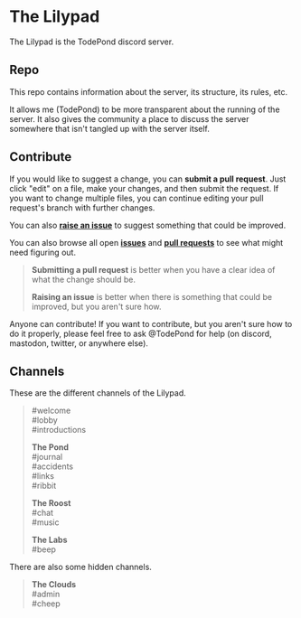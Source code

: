 # The Lilypad

The Lilypad is the TodePond discord server.

## Repo

This repo contains information about the server, its structure, its rules, etc.

It allows me (TodePond) to be more transparent about the running of the server. It also gives the community a place to discuss the server somewhere that isn't tangled up with the server itself.

## Contribute

If you would like to suggest a change, you can **submit a pull request**. Just click "edit" on a file, make your changes, and then submit the request. If you want to change multiple files, you can continue editing your pull request's branch with further changes.

You can also **[raise an issue](https://github.com/TodePond/TheLilypad/issues/new)** to suggest something that could be improved.

You can also browse all open [**issues**](https://github.com/TodePond/TheLilypad/issues) and [**pull requests**](https://github.com/TodePond/TheLilypad/pulls) to see what might need figuring out.

> **Submitting a pull request** is better when you have a clear idea of what the change should be.
>
> **Raising an issue** is better when there is something that could be improved, but you aren't sure how.

Anyone can contribute! If you want to contribute, but you aren't sure how to do it properly, please feel free to ask @TodePond for help (on discord, mastodon, twitter, or anywhere else).

## Channels

These are the different channels of the Lilypad.

> #welcome<br>
#lobby<br>
#introductions
>    
> **The Pond**<br>
#journal<br>
#accidents<br>
#links<br>
#ribbit
> 
> **The Roost**<br>
#chat<br>
#music
> 
> **The Labs**<br>
#beep

There are also some hidden channels.

> **The Clouds**<br>
#admin<br>
#cheep
